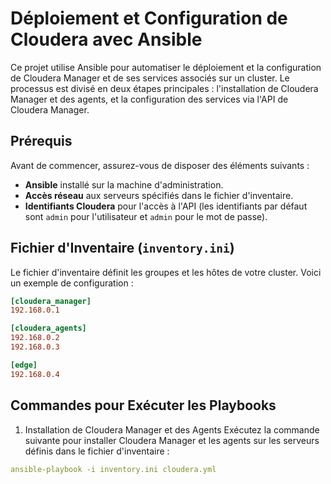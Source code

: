 # Déploiement et Configuration de Cloudera avec Ansible

Ce projet utilise Ansible pour automatiser le déploiement et la configuration de Cloudera Manager et de ses services associés sur un cluster. Le processus est divisé en deux étapes principales : l'installation de Cloudera Manager et des agents, et la configuration des services via l'API de Cloudera Manager.

## Prérequis

Avant de commencer, assurez-vous de disposer des éléments suivants :

- **Ansible** installé sur la machine d'administration.
- **Accès réseau** aux serveurs spécifiés dans le fichier d'inventaire.
- **Identifiants Cloudera** pour l'accès à l'API (les identifiants par défaut sont `admin` pour l'utilisateur et `admin` pour le mot de passe).

## Fichier d'Inventaire (`inventory.ini`)

Le fichier d'inventaire définit les groupes et les hôtes de votre cluster. Voici un exemple de configuration :

```ini
[cloudera_manager]
192.168.0.1 

[cloudera_agents]
192.168.0.2 
192.168.0.3 

[edge]
192.168.0.4

```
## Commandes pour Exécuter les Playbooks
1. Installation de Cloudera Manager et des Agents
Exécutez la commande suivante pour installer Cloudera Manager et les agents sur les serveurs définis dans le fichier d'inventaire :

```cloudera.yml
ansible-playbook -i inventory.ini cloudera.yml
```


